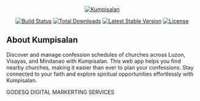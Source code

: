 <p align="center"><a href="https://kumpisalan.com" target="_blank"><img src="https://kumpisalan.com/user-assets/images/assets/apple-touch-icon.png" alt="Kumpisalan" style="max-width: 250px !important;"></a></p>

<p align="center">
<a href="https://travis-ci.org/laravel/framework"><img src="https://travis-ci.org/laravel/framework.svg" alt="Build Status"></a>
<a href="https://packagist.org/packages/laravel/framework"><img src="https://poser.pugx.org/laravel/framework/d/total.svg" alt="Total Downloads"></a>
<a href="https://packagist.org/packages/laravel/framework"><img src="https://poser.pugx.org/laravel/framework/v/stable.svg" alt="Latest Stable Version"></a>
<a href="https://packagist.org/packages/laravel/framework"><img src="https://poser.pugx.org/laravel/framework/license.svg" alt="License"></a>
</p>

## About Kumpisalan

Discover and manage confession schedules of churches across Luzon, Visayas, and Mindanao with Kumpisalan. This web app helps you find nearby churches, making it easier than ever to plan your confessions. Stay connected to your faith and explore spiritual opportunities effortlessly with Kumpisalan.

GODESQ DIGITAL MARKERTING SERVICES
